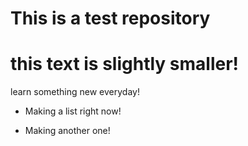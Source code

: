 # This is a test repository

# this text is slightly smaller!

learn something new everyday!

* Making a list right now!

* Making another one!
